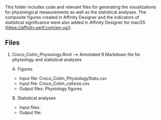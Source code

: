 This folder includes code and relevant files for generating the visualizations for physiological measurements as well as the statistical analyses. The composite figures created in Affinity Designer and the indicators of statistical significance were also added in Affinity Designer for macOS (https://affinity.serif.com/en-us/).

## Files

1. Croco_Colim_Physiology.Rmd --> Annotated R Markdown file for physiology and statistical analyses

    A. Figures
      - Input file: Croco_Colim_PhysiologyStats.csv
      - Input file: Croco_Colim_cellsize.csv
      - Output files: Physiology figures

    B. Statistical analyses
      - Input files: 
      - Output file: 

